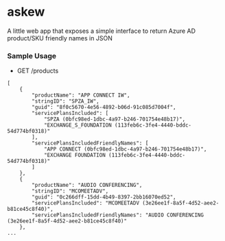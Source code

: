 # askew
A little web app that exposes a simple interface to return Azure AD product/SKU friendly names in JSON

### Sample Usage

* GET /products

```
[
    {
        "productName": "APP CONNECT IW",
        "stringID": "SPZA_IW",
        "guid": "8f0c5670-4e56-4892-b06d-91c085d7004f",
        "servicePlansIncluded": [
            "SPZA (0bfc98ed-1dbc-4a97-b246-701754e48b17)",
            "EXCHANGE_S_FOUNDATION (113feb6c-3fe4-4440-bddc-54d774bf0318)"
        ],
        "servicePlansIncludedFriendlyNames": [
            "APP CONNECT (0bfc98ed-1dbc-4a97-b246-701754e48b17)",
            "EXCHANGE FOUNDATION (113feb6c-3fe4-4440-bddc-54d774bf0318)"
        ]
    },
    {
        "productName": "AUDIO CONFERENCING",
        "stringID": "MCOMEETADV",
        "guid": "0c266dff-15dd-4b49-8397-2bb16070ed52",
        "servicePlansIncluded": "MCOMEETADV (3e26ee1f-8a5f-4d52-aee2-b81ce45c8f40)",
        "servicePlansIncludedFriendlyNames": "AUDIO CONFERENCING (3e26ee1f-8a5f-4d52-aee2-b81ce45c8f40)"
    },
...
```
